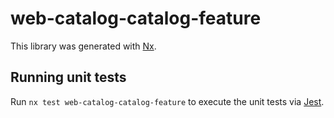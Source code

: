 # web-catalog-catalog-feature

This library was generated with [Nx](https://nx.dev).

## Running unit tests

Run `nx test web-catalog-catalog-feature` to execute the unit tests via [Jest](https://jestjs.io).
